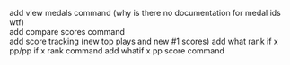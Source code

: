 
add view medals command (why is there no documentation for medal ids wtf) </br>
add compare scores command </br>
add score tracking (new top plays and new #1 scores)
add what rank if x pp/pp if x rank command
add whatif x pp score command
